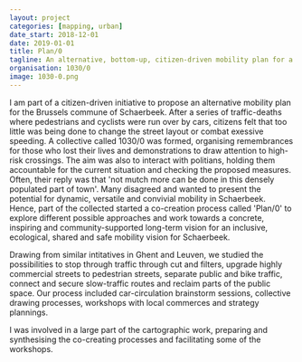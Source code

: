 ```yaml
---
layout: project
categories: [mapping, urban]
date_start: 2018-12-01
date: 2019-01-01
title: Plan/0
tagline: An alternative, bottom-up, citizen-driven mobility plan for a less car-centered and more livable Schaerbeek.
organisation: 1030/0
image: 1030-0.png
---
```

I am part of a citizen-driven initiative to propose an alternative mobility plan for the Brussels commune of Schaerbeek. After a series of traffic-deaths where pedestrians and cyclists were run over by cars, citizens felt that too little was being done to change the street layout or combat exessive speeding. A collective called 1030/0 was formed, organising remembrances for those who lost their lives and demonstrations to draw attention to high-risk crossings. The aim was also to interact with politians, holding them accountable for the current situation and checking the proposed measures. Often, their reply was that 'not mutch more can be done in this densely populated part of town'. Many disagreed and wanted to present the potential for dynamic, versatile and convivial mobility in Schaerbeek. Hence, part of the collected started a co-creation process called 'Plan/0' to explore different possible approaches and work towards a concrete, inspiring and community-supported long-term vision for an inclusive, ecological, shared and safe mobility vision for Schaerbeek.

Drawing from similar intitatives in Ghent and Leuven, we studied the possibilities to stop through traffic through cut and filters, upgrade highly commercial streets to pedestrian streets, separate public and bike traffic, connect and secure slow-traffic routes and reclaim parts of the public space. Our process included car-circulation brainstorm sessions, collective drawing processes, workshops with local commerces and strategy plannings.

I was involved in a large part of the cartographic work, preparing and synthesising the co-creating processes and facilitating some of the workshops.
